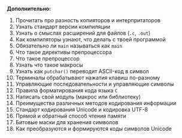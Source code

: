 __Дополнительно:__
1. Прочитать про разность копияторов и интерпритаторов
2. Узнать стандарт версии компиляции
3. Узнать о смыслах расширений для файлов (`.c`, `.out`)
4. Как компиляторы узнают, что делать с твоей программой
5. Обязательно ли `main` называться как `main`
6. Что такое директивы препроцессора
7. Что такое препроцессор
8. Узнать что такое макросы
9. Узнать как `putchar()` переводит ASCII-код в символ
10. Терминалы обрабатывают нажатия клавиш по-разному
11. Управляющие последовательности и управляющие символы
12. Правила форматирования кода языка `C`
13. Написать свой модуль (макрос или библиотеку)
14. Преимущества различных методов кодирования информации
15. Стандарт кодирования Unicode и кодировка UTF-8
16. Прямой и обратный способ чтения памяти
17. Битовые маски для хранения символов
18. Как преобразуются и формируются коды символов Unicode